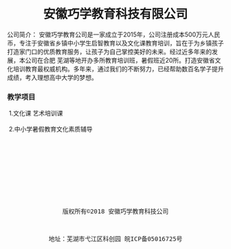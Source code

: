 <h1 align="center"> 安徽巧学教育科技有限公司</h1>
公司简介： 安徽巧学教育公司是一家成立于2015年，公司注册成本500万元人民币，专注于安徽省乡镇中小学生启智教育以及文化课教育培训，旨在于为乡镇孩子打造家门口的优质教育服务，让孩子为自己掌控美好的未来。经过近多年来的发展，本公司在合肥 芜湖等地开办多所教育培训班，暑假班近20所。打造安徽省文化培训教育最权威机构。多年来，通过我们的不断努力，已经帮助数百名学子提升成绩，考入理想高中大学的梦想。
 

### 教学项目
 1.文化课 艺术培训课<br />
 <br />
 2.中小学暑假教育文化素质辅导

















 
<pre>
 





 
<p align="center">版权所有©2018 安徽巧学教育科技公司</p>
<p align="center">地址：芜湖市弋江区科创园 皖ICP备05016725号</p>
</pre>
